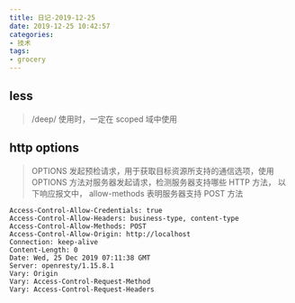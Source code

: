 ```yaml
---
title: 日记-2019-12-25
date: 2019-12-25 10:42:57
categories:
- 技术
tags:
- grocery
---
```


## less
> /deep/ 使用时，一定在 scoped 域中使用

## http options
> OPTIONS 发起预检请求，用于获取目标资源所支持的通信选项，使用 OPTIONS 方法对服务器发起请求，检测服务器支持哪些 HTTP 方法， 以下响应报文中， allow-methods 表明服务器支持 POST 方法

```
Access-Control-Allow-Credentials: true
Access-Control-Allow-Headers: business-type, content-type
Access-Control-Allow-Methods: POST
Access-Control-Allow-Origin: http://localhost
Connection: keep-alive
Content-Length: 0
Date: Wed, 25 Dec 2019 07:11:38 GMT
Server: openresty/1.15.8.1
Vary: Origin
Vary: Access-Control-Request-Method
Vary: Access-Control-Request-Headers
```

